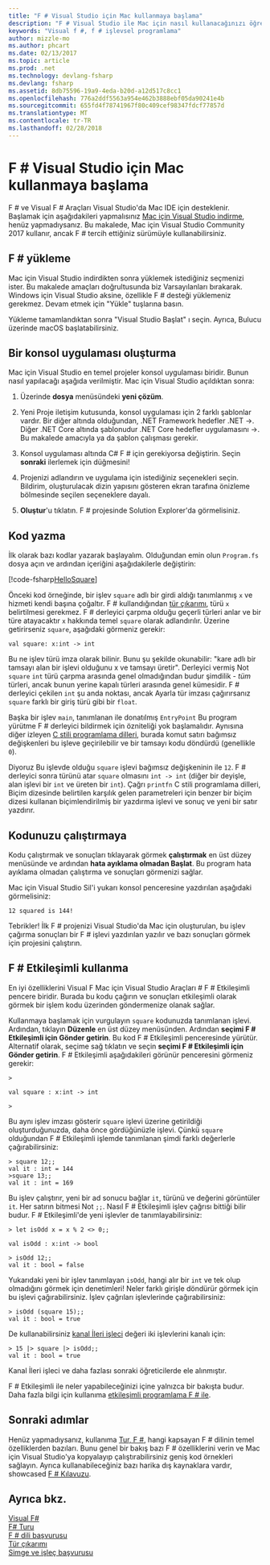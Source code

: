 ```yaml
---
title: "F # Visual Studio için Mac kullanmaya başlama"
description: "F # Visual Studio ile Mac için nasıl kullanacağınızı öğrenin"
keywords: "Visual f #, f # işlevsel programlama"
author: mizzle-mo
ms.author: phcart
ms.date: 02/13/2017
ms.topic: article
ms.prod: .net
ms.technology: devlang-fsharp
ms.devlang: fsharp
ms.assetid: 8db75596-19a9-4eda-b20d-a12d517c8cc1
ms.openlocfilehash: 776a2ddf5563a954e462b3888ebf05da90241e4b
ms.sourcegitcommit: 655fd4f78741967f80c409cef98347fdcf77857d
ms.translationtype: MT
ms.contentlocale: tr-TR
ms.lasthandoff: 02/28/2018
---
```

# <a name="get-started-with-f-in-visual-studio-for-mac"></a>F # Visual Studio için Mac kullanmaya başlama

F # ve Visual F # Araçları Visual Studio'da Mac IDE için desteklenir.  Başlamak için aşağıdakileri yapmalısınız [Mac için Visual Studio indirme](https://aka.ms/vsdownload?utm_source=mscom&utm_campaign=msdocs), henüz yapmadıysanız.  Bu makalede, Mac için Visual Studio Community 2017 kullanır, ancak F # tercih ettiğiniz sürümüyle kullanabilirsiniz.

## <a name="installing-f"></a>F # yükleme #

Mac için Visual Studio indirdikten sonra yüklemek istediğiniz seçmenizi ister.  Bu makalede amaçları doğrultusunda biz Varsayılanları bırakarak.  Windows için Visual Studio aksine, özellikle F # desteği yüklemeniz gerekmez.  Devam etmek için "Yükle" tuşlarına basın.

Yükleme tamamlandıktan sonra "Visual Studio Başlat" ı seçin.  Ayrıca, Bulucu üzerinde macOS başlatabilirsiniz.

## <a name="creating-a-console-application"></a>Bir konsol uygulaması oluşturma

Mac için Visual Studio en temel projeler konsol uygulaması biridir.  Bunun nasıl yapılacağı aşağıda verilmiştir.  Mac için Visual Studio açıldıktan sonra:

1. Üzerinde **dosya** menüsündeki **yeni çözüm**.

2.  Yeni Proje iletişim kutusunda, konsol uygulaması için 2 farklı şablonlar vardır.  Bir diğer altında olduğundan, .NET Framework hedefler .NET ->.  Diğer .NET Core altında şablonudur .NET Core hedefler uygulamasını ->.  Bu makalede amacıyla ya da şablon çalışması gerekir.

3. Konsol uygulaması altında C# F # için gerekiyorsa değiştirin.  Seçin **sonraki** ilerlemek için düğmesini!  

4. Projenizi adlandırın ve uygulama için istediğiniz seçenekleri seçin.  Bildirim, oluşturulacak dizin yapısını gösteren ekran tarafına önizleme bölmesinde seçilen seçeneklere dayalı.  

5. **Oluştur**'u tıklatın.  F # projesinde Solution Explorer'da görmelisiniz.

## <a name="writing-your-code"></a>Kod yazma

İlk olarak bazı kodlar yazarak başlayalım.  Olduğundan emin olun `Program.fs` dosya açın ve ardından içeriğini aşağıdakilerle değiştirin:

[!code-fsharp[HelloSquare](../../../samples/snippets/fsharp/getting-started/hello-square.fs)]

Önceki kod örneğinde, bir işlev `square` adlı bir girdi aldığı tanımlanmış `x` ve hizmeti kendi başına çoğaltır.  F # kullandığından [tür çıkarımı](../language-reference/type-inference.md), türü `x` belirtilmesi gerekmez.  F # derleyici çarpma olduğu geçerli türleri anlar ve bir türe atayacaktır `x` hakkında temel `square` olarak adlandırılır.  Üzerine getirirseniz `square`, aşağıdaki görmeniz gerekir:

```
val square: x:int -> int
```

Bu ne işlev türü imza olarak bilinir.  Bunu şu şekilde okunabilir: "kare adlı bir tamsayı alan bir işlevi olduğunu x ve tamsayı üretir".  Derleyici vermiş Not `square` `int` türü çarpma arasında genel olmadığından budur şimdilik - *tüm* türleri, ancak bunun yerine kapalı türleri arasında genel kümesidir.  F # derleyici çekilen `int` şu anda noktası, ancak Ayarla tür imzası çağırırsanız `square` farklı bir giriş türü gibi bir `float`.

Başka bir işlev `main`, tanımlanan ile donatılmış `EntryPoint` Bu program yürütme F # derleyici bildirmek için özniteliği yok başlamalıdır.  Aynısına diğer izleyen [C stili programlama dilleri](https://en.wikipedia.org/wiki/Entry_point#C_and_C.2B.2B), burada komut satırı bağımsız değişkenleri bu işleve geçirilebilir ve bir tamsayı kodu döndürdü (genellikle `0`).

Diyoruz Bu işlevde olduğu `square` işlevi bağımsız değişkeninin ile `12`.  F # derleyici sonra türünü atar `square` olmasını `int -> int` (diğer bir deyişle, alan işlevi bir `int` ve üreten bir `int`).  Çağrı `printfn` C stili programlama dilleri, Biçim dizesinde belirtilen karşılık gelen parametreleri için benzer bir biçim dizesi kullanan biçimlendirilmiş bir yazdırma işlevi ve sonuç ve yeni bir satır yazdırır.

## <a name="running-your-code"></a>Kodunuzu çalıştırmaya

Kodu çalıştırmak ve sonuçları tıklayarak görmek **çalıştırmak** en üst düzey menüsünde ve ardından **hata ayıklama olmadan Başlat**.  Bu program hata ayıklama olmadan çalıştırma ve sonuçları görmenizi sağlar.

Mac için Visual Studio Sil'i yukarı konsol penceresine yazdırılan aşağıdaki görmelisiniz:

```
12 squared is 144!
```

Tebrikler!  İlk F # projenizi Visual Studio'da Mac için oluşturulan, bu işlev çağırma sonuçları bir F # işlevi yazdırılan yazılır ve bazı sonuçları görmek için projesini çalıştırın.

## <a name="using-f-interactive"></a>F # Etkileşimli kullanma

En iyi özelliklerini Visual F Mac için Visual Studio Araçları # F # Etkileşimli pencere biridir.  Burada bu kodu çağırın ve sonuçları etkileşimli olarak görmek bir işlem kodu üzerinden göndermenize olanak sağlar.

Kullanmaya başlamak için vurgulayın `square` kodunuzda tanımlanan işlevi.  Ardından, tıklayın **Düzenle** en üst düzey menüsünden.  Ardından **seçimi F # Etkileşimli için Gönder getirin**.  Bu kod F # Etkileşimli penceresinde yürütür.  Alternatif olarak, seçime sağ tıklatın ve seçin **seçimi F # Etkileşimli için Gönder getirin**.  F # Etkileşimli aşağıdakileri görünür penceresini görmeniz gerekir:

```
>

val square : x:int -> int

>
```

Bu aynı işlev imzası gösterir `square` işlevi üzerine getirildiği oluşturduğunuzda, daha önce gördüğünüzle işlevi.  Çünkü `square` olduğundan F # Etkileşimli işlemde tanımlanan şimdi farklı değerlerle çağırabilirsiniz:

```
> square 12;;
val it : int = 144
>square 13;;
val it : int = 169
```

Bu işlev çalıştırır, yeni bir ad sonucu bağlar `it`, türünü ve değerini görüntüler `it`.  Her satırın bitmesi Not `;;`.  Nasıl F # Etkileşimli işlev çağrısı bittiği bilir budur.  F # Etkileşimli'de yeni işlevler de tanımlayabilirsiniz:

```
> let isOdd x = x % 2 <> 0;;

val isOdd : x:int -> bool

> isOdd 12;;
val it : bool = false
```

Yukarıdaki yeni bir işlev tanımlayan `isOdd`, hangi alır bir `int` ve tek olup olmadığını görmek için denetimleri!  Neler farklı girişle döndürür görmek için bu işlevi çağırabilirsiniz.  İşlev çağrıları işlevlerinde çağırabilirsiniz:

```
> isOdd (square 15);;
val it : bool = true
```

De kullanabilirsiniz [kanal İleri işleci](../language-reference/symbol-and-operator-reference/index.md) değeri iki işlevlerini kanalı için:

```
> 15 |> square |> isOdd;;
val it : bool = true
```

Kanal İleri işleci ve daha fazlası sonraki öğreticilerde ele alınmıştır.

F # Etkileşimli ile neler yapabileceğinizi içine yalnızca bir bakışta budur.  Daha fazla bilgi için kullanıma [etkileşimli programlama F # ile](../tutorials/fsharp-interactive/index.md).

## <a name="next-steps"></a>Sonraki adımlar

Henüz yapmadıysanız, kullanıma [Tur, F #](../tour.md), hangi kapsayan F # dilinin temel özelliklerden bazıları.  Bunu genel bir bakış bazı F # özelliklerini verin ve Mac için Visual Studio'ya kopyalayıp çalıştırabilirsiniz geniş kod örnekleri sağlayın.  Ayrıca kullanabileceğiniz bazı harika dış kaynaklara vardır, showcased [F # Kılavuzu](../index.md).

## <a name="see-also"></a>Ayrıca bkz.
 [Visual F#](../index.md)  
 [F# Turu](../tour.md)  
 [F # dili başvurusu](../language-reference/index.md)  
 [Tür çıkarımı](../language-reference/type-inference.md)  
 [Simge ve işleç başvurusu](../language-reference/symbol-and-operator-reference/index.md)  
